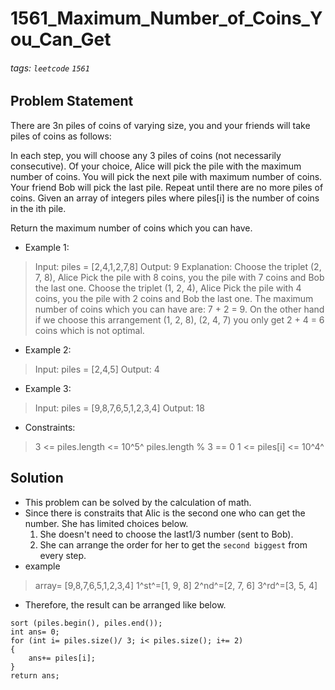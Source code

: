 # 1561_Maximum_Number_of_Coins_You_Can_Get
###### tags: `leetcode` `1561`
## Problem Statement
There are 3n piles of coins of varying size, you and your friends will take piles of coins as follows:

In each step, you will choose any 3 piles of coins (not necessarily consecutive).
Of your choice, Alice will pick the pile with the maximum number of coins.
You will pick the next pile with maximum number of coins.
Your friend Bob will pick the last pile.
Repeat until there are no more piles of coins.
Given an array of integers piles where piles[i] is the number of coins in the ith pile.

Return the maximum number of coins which you can have.

 

- Example 1:

> Input: piles = [2,4,1,2,7,8]
Output: 9
Explanation: Choose the triplet (2, 7, 8), Alice Pick the pile with 8 coins, you the pile with 7 coins and Bob the last one.
Choose the triplet (1, 2, 4), Alice Pick the pile with 4 coins, you the pile with 2 coins and Bob the last one.
The maximum number of coins which you can have are: 7 + 2 = 9.
On the other hand if we choose this arrangement (1, 2, 8), (2, 4, 7) you only get 2 + 4 = 6 coins which is not optimal.
- Example 2:

> Input: piles = [2,4,5]
Output: 4
- Example 3:

> Input: piles = [9,8,7,6,5,1,2,3,4]
Output: 18
 

- Constraints:

> 3 <= piles.length <= 10^5^
piles.length % 3 == 0
1 <= piles[i] <= 10^4^

## Solution
- This problem can be solved by the calculation of math.
- Since there is constraits that Alic is the second one who can get the number. She has limited choices below.
    1. She doesn't need to choose the last1/3 number (sent to Bob).
    2. She can arrange the order for her to get the ```second biggest``` from every step.
- example
> array= [9,8,7,6,5,1,2,3,4]
> 1^st^=[1, 9, 8]
> 2^nd^=[2, 7, 6]
> 3^rd^=[3, 5, 4]
- Therefore, the result can be arranged like below.

```cpp=
sort (piles.begin(), piles.end());
int ans= 0;
for (int i= piles.size()/ 3; i< piles.size(); i+= 2)
{
    ans+= piles[i];
}
return ans;
```